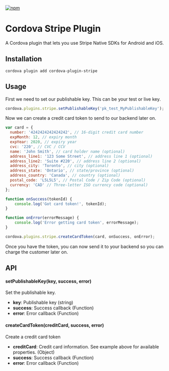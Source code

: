 [![npm](https://img.shields.io/npm/l/express.svg)](https://www.npmjs.com/package/cordova-plugin-stripe)

# Cordova Stripe Plugin
A Cordova plugin that lets you use Stripe Native SDKs for Android and iOS.

## Installation
```shell
cordova plugin add cordova-plugin-stripe
```

## Usage

First we need to set our publishable key. This can be your test or live key.
```javascript
cordova.plugins.stripe.setPublishableKey('pk_test_MyPublishableKey');
```

Now we can create a credit card token to send to our backend later on.

```javascript
var card = {
  number: '4242424242424242', // 16-digit credit card number
  expMonth: 12, // expiry month
  expYear: 2020, // expiry year
  cvc: '220', // CVC / CCV 
  name: 'John Smith', // card holder name (optional)
  address_line1: '123 Some Street', // address line 1 (optional)
  address_line2: 'Suite #220', // address line 2 (optional)
  address_city: 'Toronto', // city (optional)
  address_state: 'Ontario', // state/province (optional)
  address_country: 'Canada', // country (optional)
  postal_code: 'L5L5L5', // Postal Code / Zip Code (optional)
  currency: 'CAD' // Three-letter ISO currency code (optional)
};

function onSuccess(tokenId) {
    console.log('Got card token!', tokenId);
}

function onError(errorMessage) {
    console.log('Error getting card token', errorMessage);
}

cordova.plugins.stripe.createCardToken(card, onSuccess, onError);
```

Once you have the token, you can now send it to your backend so you can charge the customer later on.


## API

#### setPublishableKey(key, success, error)
Set the publishable key.
* **key**: Publishable key (string)
* **success**: Success callback (Function)
* **error**: Error callback (Function)

#### createCardToken(creditCard, success, error)
Create a credit card token
* **creditCard**: Credit card information. See example above for available properties. (Object)
* **success**: Success callback (Function)
* **error**: Error callback (Function)